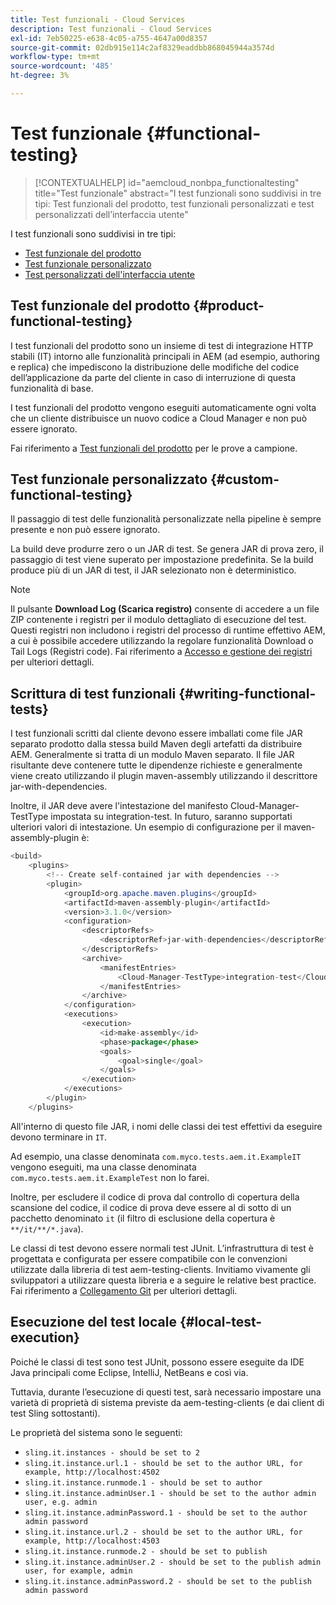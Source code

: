 ```yaml
---
title: Test funzionali - Cloud Services
description: Test funzionali - Cloud Services
exl-id: 7eb50225-e638-4c05-a755-4647a00d8357
source-git-commit: 02db915e114c2af8329eaddbb868045944a3574d
workflow-type: tm+mt
source-wordcount: '485'
ht-degree: 3%

---
```


# Test funzionale {#functional-testing}


>[!CONTEXTUALHELP]
>id="aemcloud_nonbpa_functionaltesting"
>title="Test funzionale"
>abstract="I test funzionali sono suddivisi in tre tipi: Test funzionali del prodotto, test funzionali personalizzati e test personalizzati dell’interfaccia utente"

I test funzionali sono suddivisi in tre tipi:


* [Test funzionale del prodotto](#product-functional-testing)
* [Test funzionale personalizzato](#custom-functional-testing)
* [Test personalizzati dell&#39;interfaccia utente](/help/implementing/cloud-manager/ui-testing.md#custom-ui-testing)

## Test funzionale del prodotto {#product-functional-testing}

I test funzionali del prodotto sono un insieme di test di integrazione HTTP stabili (IT) intorno alle funzionalità principali in AEM (ad esempio, authoring e replica) che impediscono la distribuzione delle modifiche del codice dell’applicazione da parte del cliente in caso di interruzione di questa funzionalità di base.

I test funzionali del prodotto vengono eseguiti automaticamente ogni volta che un cliente distribuisce un nuovo codice a Cloud Manager e non può essere ignorato.

Fai riferimento a [Test funzionali del prodotto](https://github.com/adobe/aem-test-samples/tree/aem-cloud/smoke) per le prove a campione.

## Test funzionale personalizzato {#custom-functional-testing}

Il passaggio di test delle funzionalità personalizzate nella pipeline è sempre presente e non può essere ignorato.

La build deve produrre zero o un JAR di test. Se genera JAR di prova zero, il passaggio di test viene superato per impostazione predefinita. Se la build produce più di un JAR di test, il JAR selezionato non è deterministico.

>[!NOTE]
>Il pulsante **Download Log (Scarica registro)** consente di accedere a un file ZIP contenente i registri per il modulo dettagliato di esecuzione del test. Questi registri non includono i registri del processo di runtime effettivo AEM, a cui è possibile accedere utilizzando la regolare funzionalità Download o Tail Logs (Registri code). Fai riferimento a [Accesso e gestione dei registri](/help/implementing/cloud-manager/manage-logs.md) per ulteriori dettagli.


## Scrittura di test funzionali {#writing-functional-tests}

I test funzionali scritti dal cliente devono essere imballati come file JAR separato prodotto dalla stessa build Maven degli artefatti da distribuire AEM. Generalmente si tratta di un modulo Maven separato. Il file JAR risultante deve contenere tutte le dipendenze richieste e generalmente viene creato utilizzando il plugin maven-assembly utilizzando il descrittore jar-with-dependencies.

Inoltre, il JAR deve avere l&#39;intestazione del manifesto Cloud-Manager-TestType impostata su integration-test. In futuro, saranno supportati ulteriori valori di intestazione. Un esempio di configurazione per il maven-assembly-plugin è:

```java
<build>
    <plugins>
        <!-- Create self-contained jar with dependencies -->
        <plugin>
            <groupId>org.apache.maven.plugins</groupId>
            <artifactId>maven-assembly-plugin</artifactId>
            <version>3.1.0</version>
            <configuration>
                <descriptorRefs>
                    <descriptorRef>jar-with-dependencies</descriptorRef>
                </descriptorRefs>
                <archive>
                    <manifestEntries>
                        <Cloud-Manager-TestType>integration-test</Cloud-Manager-TestType>
                    </manifestEntries>
                </archive>
            </configuration>
            <executions>
                <execution>
                    <id>make-assembly</id>
                    <phase>package</phase>
                    <goals>
                        <goal>single</goal>
                    </goals>
                </execution>
            </executions>
        </plugin>
    </plugins>
```

All&#39;interno di questo file JAR, i nomi delle classi dei test effettivi da eseguire devono terminare in `IT`.

Ad esempio, una classe denominata `com.myco.tests.aem.it.ExampleIT` vengono eseguiti, ma una classe denominata `com.myco.tests.aem.it.ExampleTest` non lo farei.

Inoltre, per escludere il codice di prova dal controllo di copertura della scansione del codice, il codice di prova deve essere al di sotto di un pacchetto denominato `it` (il filtro di esclusione della copertura è `**/it/**/*.java`).

Le classi di test devono essere normali test JUnit. L’infrastruttura di test è progettata e configurata per essere compatibile con le convenzioni utilizzate dalla libreria di test aem-testing-clients. Invitiamo vivamente gli sviluppatori a utilizzare questa libreria e a seguire le relative best practice. Fai riferimento a [Collegamento Git](https://github.com/adobe/aem-testing-clients) per ulteriori dettagli.

## Esecuzione del test locale {#local-test-execution}

Poiché le classi di test sono test JUnit, possono essere eseguite da IDE Java principali come Eclipse, IntelliJ, NetBeans e così via.

Tuttavia, durante l’esecuzione di questi test, sarà necessario impostare una varietà di proprietà di sistema previste da aem-testing-clients (e dai client di test Sling sottostanti).

Le proprietà del sistema sono le seguenti:

* `sling.it.instances - should be set to 2`
* `sling.it.instance.url.1 - should be set to the author URL, for example, http://localhost:4502`
* `sling.it.instance.runmode.1 - should be set to author`
* `sling.it.instance.adminUser.1 - should be set to the author admin user, e.g. admin`
* `sling.it.instance.adminPassword.1 - should be set to the author admin password`
* `sling.it.instance.url.2 - should be set to the author URL, for example, http://localhost:4503`
* `sling.it.instance.runmode.2 - should be set to publish`
* `sling.it.instance.adminUser.2 - should be set to the publish admin user, for example, admin`
* `sling.it.instance.adminPassword.2 - should be set to the publish admin password`
